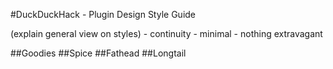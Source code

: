 #DuckDuckHack - Plugin Design Style Guide

(explain general view on styles)
    - continuity
    - minimal
    - nothing extravagant

##Goodies
##Spice
##Fathead
##Longtail